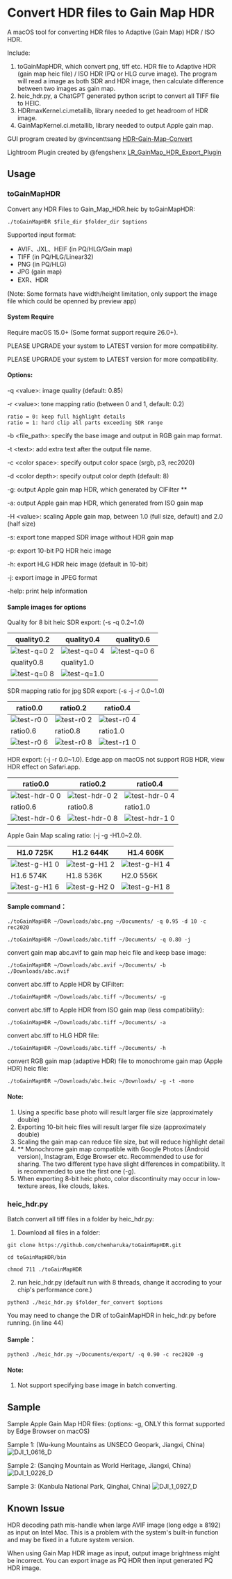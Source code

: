 # Convert HDR files to Gain Map HDR

A macOS tool for converting HDR files to Adaptive (Gain Map) HDR / ISO HDR.

Include:

1. toGainMapHDR, which convert png, tiff etc. HDR file to Adaptive HDR (gain map heic file) / ISO HDR (PQ or HLG curve image). The program will read a image as both SDR and HDR image, then calculate difference between two images as gain map.
2. heic_hdr.py, a ChatGPT generated python script to convert all TIFF file to HEIC.
3. HDRmaxKernel.ci.metallib, library needed to get headroom of HDR image.
4. GainMapKernel.ci.metallib, library needed to output Apple gain map.

GUI program created by @vincenttsang [HDR-Gain-Map-Convert](https://github.com/vincenttsang/HDR-Gain-Map-Convert)

Lightroom Plugin created by @fengshenx [LR_GainMap_HDR_Export_Plugin](https://github.com/fengshenx/LR_GainMap_HDR_Export_Plugin)

## Usage

### toGainMapHDR

Convert any HDR Files to Gain_Map_HDR.heic by toGainMapHDR:

`./toGainMapHDR $file_dir $folder_dir $options`

Supported input format: 

* AVIF、JXL、HEIF (in PQ/HLG/Gain map)
* TIFF (in PQ/HLG/Linear32)
* PNG (in PQ/HLG)
* JPG (gain map)
* EXR、HDR

(Note: Some formats have width/height limitation, only support the image file which could be openned by preview app)

#### System Require

Require macOS 15.0+ (Some format support require 26.0+).

PLEASE UPGRADE your system to LATEST version for more compatibility.

PLEASE UPGRADE your system to LATEST version for more compatibility.

#### Options:

-q \<value>: image quality (default: 0.85)

-r \<value>: tone mapping ratio (between 0 and 1, default: 0.2)

    ratio = 0: keep full highlight details
    ratio = 1: hard clip all parts exceeding SDR range

-b \<file_path>: specify the base image and output in RGB gain map format.

-t \<text>: add extra text after the output file name.

-c \<color space>: specify output color space (srgb, p3, rec2020)

-d \<color depth>: specify output color depth (default: 8)

-g: output Apple gain map HDR, which generated by CIFilter \*\*

-a: output Apple gain map HDR, which generated from ISO gain map

-H \<value>: scaling Apple gain map, between 1.0 (full size, default) and 2.0 (half size)

-s: export tone mapped SDR image without HDR gain map

-p: export 10-bit PQ HDR heic image

-h: export HLG HDR heic image (default in 10-bit)

-j: export image in JPEG format

-help: print help information

#### Sample images for options

Quality for 8 bit heic SDR export: (-s -q 0.2~1.0)

| quality0.2                                                   | quality0.4                                                   | quality0.6                                                   |
| ------------------------------------------------------------ | ------------------------------------------------------------ | ------------------------------------------------------------ |
| ![test-q=0 2](https://github.com/user-attachments/assets/f6916630-e607-4393-94ab-531b01217f2f) | ![test-q=0 4](https://github.com/user-attachments/assets/78735c04-91ee-42e8-8793-b4bb4a13f5cf) | ![test-q=0 6](https://github.com/user-attachments/assets/2ce8b0c5-5557-4eb2-a915-6355bdd45005) |
| quality0.8                                                   | quality1.0                                                   |                                                              |
| ![test-q=0 8](https://github.com/user-attachments/assets/e0a5813c-c812-413c-b3bc-a395f737e92b) | ![test-q=1.0](https://github.com/user-attachments/assets/a706bc60-8ef3-48bc-a878-6aa5f1be384b) |                                                              |

SDR mapping ratio for jpg SDR export: (-s -j -r 0.0~1.0)

| ratio0.0                                                     | ratio0.2                                                     | ratio0.4                                                     |
| ------------------------------------------------------------ | ------------------------------------------------------------ | ------------------------------------------------------------ |
| ![test-r0 0](https://github.com/user-attachments/assets/1bd22c94-450e-41b3-95ba-1330d9165c63) | ![test-r0 2](https://github.com/user-attachments/assets/374c8192-0afc-4896-8c2a-0aee90bc0182) | ![test-r0 4](https://github.com/user-attachments/assets/edfd9788-3feb-43b7-b619-6d21c6c2995f) |
| ratio0.6                                                     | ratio0.8                                                     | ratio1.0                                                     |
| ![test-r0 6](https://github.com/user-attachments/assets/2ea09c40-5a1a-4cd2-b079-5447663cc629) | ![test-r0 8](https://github.com/user-attachments/assets/2d8ebd20-7968-4e6f-b4e2-677fefcee83d) | ![test-r1 0](https://github.com/user-attachments/assets/818771a5-c3ab-4c6d-a264-d2eba37b93e0) |


HDR export: (-j -r 0.0~1.0). Edge.app on macOS not support RGB HDR, view HDR effect on Safari.app.

| ratio0.0 | ratio0.2  | ratio0.4 |
| -------- | --------- | -------- |
| ![test-hdr-0 0](https://github.com/user-attachments/assets/7b53bb9f-bfe6-418c-9e29-c2285f4d7bc8) | ![test-hdr-0 2](https://github.com/user-attachments/assets/1c8c6fb1-bd78-4966-9ddc-0fd48911b38c) | ![test-hdr-0 4](https://github.com/user-attachments/assets/7245b902-7bcc-4ebf-b84a-e60dd1807253) |
| ratio0.6 | ratio0.8 | ratio1.0|
| ![test-hdr-0 6](https://github.com/user-attachments/assets/2fd00f49-ef87-4b05-8b4c-6083724c2394) | ![test-hdr-0 8](https://github.com/user-attachments/assets/64045808-6d75-410b-bc4e-1eb4bad9397e) | ![test-hdr-1 0](https://github.com/user-attachments/assets/a32fa542-9616-48ae-b625-cdbcb6a23c0d)|

Apple Gain Map scaling ratio: (-j -g -H1.0~2.0).

| H1.0 725K | H1.2 644K  | H1.4 606K |
| -------- | --------- | -------- |
| ![test-g-H1 0](https://github.com/user-attachments/assets/2562d159-0843-4ae9-b8f6-e7cc8c9dd67e) | ![test-g-H1 2](https://github.com/user-attachments/assets/34eca108-a873-4a2a-9cc6-828415dc33ed) | ![test-g-H1 4](https://github.com/user-attachments/assets/5ffe1615-781d-4599-b878-e2e7f39cc31d) |
| H1.6 574K | H1.8 536K  | H2.0 556K |
| ![test-g-H1 6](https://github.com/user-attachments/assets/04c4d28c-85cf-453b-bf37-83f267f9f817) | ![test-g-H2 0](https://github.com/user-attachments/assets/3577201f-175e-43b1-87c8-693e163013e2) | ![test-g-H1 8](https://github.com/user-attachments/assets/6f0788a4-d44f-4ee1-b463-c197d5004806) |


#### Sample command：

 `./toGainMapHDR ~/Downloads/abc.png ~/Documents/ -q 0.95 -d 10 -c rec2020`

 `./toGainMapHDR ~/Downloads/abc.tiff ~/Documents/ -q 0.80 -j`

convert gain map abc.avif to gain map heic file and keep base image:

 `./toGainMapHDR ~/Downloads/abc.avif ~/Documents/ -b ./Downloads/abc.avif` 

convert abc.tiff to Apple HDR by CIFilter:

 `./toGainMapHDR ~/Downloads/abc.tiff ~/Documents/ -g` 

convert abc.tiff to Apple HDR from ISO gain map (less compatibility):

 `./toGainMapHDR ~/Downloads/abc.tiff ~/Documents/ -a` 

convert abc.tiff to HLG HDR file:

 `./toGainMapHDR ~/Downloads/abc.tiff ~/Documents/ -h` 

convert RGB gain map (adaptive HDR) file to monochrome gain map (Apple HDR) heic file:

 `./toGainMapHDR ~/Downloads/abc.heic ~/Downloads/ -g -t -mono` 

#### Note: 

1. Using a specific base photo will result larger file size (approximately double)
2. Exporting 10-bit heic files will result larger file size (approximately double)
3. Scaling the gain map can reduce file size, but will reduce highlight detail
4. \*\* Monochrome gain map compatible with Google Photos (Android version), Instagram, Edge Browser etc. Recommended to use for sharing. The two different type have slight differences in compatibility. It is recommended to use the first one (-g).
5. When exporting 8-bit heic photo, color discontinuity may occur in low-texture areas, like clouds, lakes.

### heic_hdr.py

Batch convert all tiff files in a folder by heic_hdr.py:

1. Download all files in a folder:

`git clone https://github.com/chemharuka/toGainMapHDR.git`

`cd toGainMapHDR/bin`

`chmod 711 ./toGainMapHDR`

2. run heic_hdr.py (default run with 8 threads, change it accroding to your chip's performance core.)

`python3 ./heic_hdr.py $folder_for_convert $options`

You may need to change the DIR of toGainMapHDR in heic_hdr.py before running. (in line 44)

#### Sample：

`python3 ./heic_hdr.py ~/Documents/export/ -q 0.90 -c rec2020 -g`

#### Note: 

1. Not support specifying base image in batch converting.

## Sample

Sample Apple Gain Map HDR files: (options: -g, ONLY this format supported by Edge Browser on macOS)

Sample 1: (Wu-kung Mountains as UNSECO Geopark, Jiangxi, China)
![DJI_1_0616_D](https://github.com/user-attachments/assets/d4fd48bb-6561-496f-b1ab-083ee1ae8a95)

Sample 2: (Sanqing Mountain as World Heritage, Jiangxi, China)
![DJI_1_0226_D](https://github.com/user-attachments/assets/0a718722-6939-41d3-844d-14517442de05)

Sample 3: (Kanbula National Park, Qinghai, China)
![DJI_1_0927_D](https://github.com/user-attachments/assets/66da879e-d56a-4bae-8185-d2d7d462e10f)

## Known Issue

HDR decoding path mis-handle when large AVIF image (long edge ≥ 8192) as input on Intel Mac. This is a problem with the system's built-in function and may be fixed in a future system version.

When using Gain Map HDR image as input, output image brightness might be incorrect. You can export image as PQ HDR then input generated PQ HDR image.

